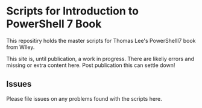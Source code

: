 # Scripts for Introduction to PowerShell 7 Book

This repositiry holds the master scripts for Thomas Lee's PowerShelll7 book from WIley.

This site is, until publication, a work in progress. There are likeliy errors and missing or extra content here. Post publication this can settle down!

## Issues
Please file issues on any problems found with the scripts here.
